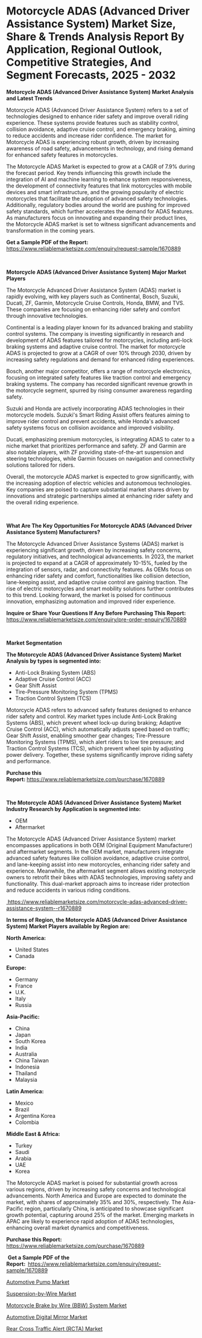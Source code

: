 <p><h1>Motorcycle ADAS (Advanced Driver Assistance System) Market Size, Share & Trends Analysis Report By Application, Regional Outlook, Competitive Strategies, And Segment Forecasts, 2025 - 2032</h1></p><p><strong>Motorcycle ADAS (Advanced Driver Assistance System) Market Analysis and Latest Trends</strong></p>
<p><p>Motorcycle ADAS (Advanced Driver Assistance System) refers to a set of technologies designed to enhance rider safety and improve overall riding experience. These systems provide features such as stability control, collision avoidance, adaptive cruise control, and emergency braking, aiming to reduce accidents and increase rider confidence. The market for Motorcycle ADAS is experiencing robust growth, driven by increasing awareness of road safety, advancements in technology, and rising demand for enhanced safety features in motorcycles.</p><p>The Motorcycle ADAS Market is expected to grow at a CAGR of 7.9% during the forecast period. Key trends influencing this growth include the integration of AI and machine learning to enhance system responsiveness, the development of connectivity features that link motorcycles with mobile devices and smart infrastructure, and the growing popularity of electric motorcycles that facilitate the adoption of advanced safety technologies. Additionally, regulatory bodies around the world are pushing for improved safety standards, which further accelerates the demand for ADAS features. As manufacturers focus on innovating and expanding their product lines, the Motorcycle ADAS market is set to witness significant advancements and transformation in the coming years.</p></p>
<p><strong>Get a Sample PDF of the Report:&nbsp;</strong> <a href="https://www.reliablemarketsize.com/enquiry/request-sample/1670889?utm_campaign=1898&utm_medium=2&utm_source=Github&utm_content=ia&utm_term=25032025&utm_id=motorcycle-adas-advanced-driver-assistance-system">https://www.reliablemarketsize.com/enquiry/request-sample/1670889</a></p>
<p>&nbsp;</p>
<p><strong>Motorcycle ADAS (Advanced Driver Assistance System) Major Market Players</strong></p>
<p><p>The Motorcycle Advanced Driver Assistance System (ADAS) market is rapidly evolving, with key players such as Continental, Bosch, Suzuki, Ducati, ZF, Garmin, Motorcycle Cruise Controls, Honda, BMW, and TVS. These companies are focusing on enhancing rider safety and comfort through innovative technologies.</p><p>Continental is a leading player known for its advanced braking and stability control systems. The company is investing significantly in research and development of ADAS features tailored for motorcycles, including anti-lock braking systems and adaptive cruise control. The market for motorcycle ADAS is projected to grow at a CAGR of over 10% through 2030, driven by increasing safety regulations and demand for enhanced riding experiences.</p><p>Bosch, another major competitor, offers a range of motorcycle electronics, focusing on integrated safety features like traction control and emergency braking systems. The company has recorded significant revenue growth in the motorcycle segment, spurred by rising consumer awareness regarding safety.</p><p>Suzuki and Honda are actively incorporating ADAS technologies in their motorcycle models. Suzuki's Smart Riding Assist offers features aiming to improve rider control and prevent accidents, while Honda's advanced safety systems focus on collision avoidance and improved visibility.</p><p>Ducati, emphasizing premium motorcycles, is integrating ADAS to cater to a niche market that prioritizes performance and safety. ZF and Garmin are also notable players, with ZF providing state-of-the-art suspension and steering technologies, while Garmin focuses on navigation and connectivity solutions tailored for riders.</p><p>Overall, the motorcycle ADAS market is expected to grow significantly, with the increasing adoption of electric vehicles and autonomous technologies. Key companies are poised to capture substantial market shares driven by innovations and strategic partnerships aimed at enhancing rider safety and the overall riding experience.</p></p>
<p>&nbsp;</p>
<p><strong>What Are The Key Opportunities For Motorcycle ADAS (Advanced Driver Assistance System) Manufacturers?</strong></p>
<p><p>The Motorcycle Advanced Driver Assistance Systems (ADAS) market is experiencing significant growth, driven by increasing safety concerns, regulatory initiatives, and technological advancements. In 2023, the market is projected to expand at a CAGR of approximately 10-15%, fueled by the integration of sensors, radar, and connectivity features. As OEMs focus on enhancing rider safety and comfort, functionalities like collision detection, lane-keeping assist, and adaptive cruise control are gaining traction. The rise of electric motorcycles and smart mobility solutions further contributes to this trend. Looking forward, the market is poised for continuous innovation, emphasizing automation and improved rider experience.</p></p>
<p><strong>Inquire or Share Your Questions If Any Before Purchasing This Report:</strong> <a href="https://www.reliablemarketsize.com/enquiry/pre-order-enquiry/1670889?utm_campaign=1898&utm_medium=2&utm_source=Github&utm_content=ia&utm_term=25032025&utm_id=motorcycle-adas-advanced-driver-assistance-system">https://www.reliablemarketsize.com/enquiry/pre-order-enquiry/1670889</a></p>
<p>&nbsp;</p>
<p><strong>Market Segmentation</strong></p>
<p><strong>The Motorcycle ADAS (Advanced Driver Assistance System) Market Analysis by types is segmented into:</strong></p>
<p><ul><li>Anti-Lock Braking System (ABS)</li><li>Adaptive Cruise Control (ACC)</li><li>Gear Shift Assist</li><li>Tire-Pressure Monitoring System (TPMS)</li><li>Traction Control System (TCS)</li></ul></p>
<p><p>Motorcycle ADAS refers to advanced safety features designed to enhance rider safety and control. Key market types include Anti-Lock Braking Systems (ABS), which prevent wheel lock-up during braking; Adaptive Cruise Control (ACC), which automatically adjusts speed based on traffic; Gear Shift Assist, enabling smoother gear changes; Tire-Pressure Monitoring Systems (TPMS), which alert riders to low tire pressure; and Traction Control Systems (TCS), which prevent wheel spin by adjusting power delivery. Together, these systems significantly improve riding safety and performance.</p></p>
<p><strong>Purchase this Report:&nbsp;</strong><a href="https://www.reliablemarketsize.com/purchase/1670889?utm_campaign=1898&utm_medium=2&utm_source=Github&utm_content=ia&utm_term=25032025&utm_id=motorcycle-adas-advanced-driver-assistance-system">https://www.reliablemarketsize.com/purchase/1670889</a></p>
<p>&nbsp;</p>
<p><strong>The Motorcycle ADAS (Advanced Driver Assistance System) Market Industry Research by Application is segmented into:</strong></p>
<p><ul><li>OEM</li><li>Aftermarket</li></ul></p>
<p><p>The Motorcycle ADAS (Advanced Driver Assistance System) market encompasses applications in both OEM (Original Equipment Manufacturer) and aftermarket segments. In the OEM market, manufacturers integrate advanced safety features like collision avoidance, adaptive cruise control, and lane-keeping assist into new motorcycles, enhancing rider safety and experience. Meanwhile, the aftermarket segment allows existing motorcycle owners to retrofit their bikes with ADAS technologies, improving safety and functionality. This dual-market approach aims to increase rider protection and reduce accidents in various riding conditions.</p></p>
<p><a href="https://www.reliablemarketsize.com/motorcycle-adas-advanced-driver-assistance-system--r1670889?utm_campaign=1898&utm_medium=2&utm_source=Github&utm_content=ia&utm_term=25032025&utm_id=motorcycle-adas-advanced-driver-assistance-system">&nbsp;https://www.reliablemarketsize.com/motorcycle-adas-advanced-driver-assistance-system--r1670889</a></p>
<p><strong>In terms of Region, the Motorcycle ADAS (Advanced Driver Assistance System) Market Players available by Region are:</strong></p>
<p>
    <p> <strong> North America: </strong>
        <ul>
            <li>United States</li>
            <li>Canada</li>
        </ul>
        </p> 
    <p> <strong> Europe: </strong>
        <ul>
            <li>Germany</li>
            <li>France</li>
            <li>U.K.</li>
            <li>Italy</li>
            <li>Russia</li>
        </ul>
        </p> 
    <p> <strong> Asia-Pacific: </strong>
        <ul>
            <li>China</li>
            <li>Japan</li>
            <li>South Korea</li>
            <li>India</li>
            <li>Australia</li>
            <li>China Taiwan</li>
            <li>Indonesia</li>
            <li>Thailand</li>
            <li>Malaysia</li>
        </ul>
        </p> 
    <p> <strong> Latin America: </strong>
        <ul>
            <li>Mexico</li>
            <li>Brazil</li>
            <li>Argentina Korea</li>
            <li>Colombia</li>
        </ul>
        </p> 
    <p> <strong> Middle East & Africa: </strong>
        <ul>
            <li>Turkey</li>
            <li>Saudi</li>
            <li>Arabia</li>
            <li>UAE</li>
            <li>Korea</li>
        </ul>
    </p>
    </p>
<p><p>The Motorcycle ADAS market is poised for substantial growth across various regions, driven by increasing safety concerns and technological advancements. North America and Europe are expected to dominate the market, with shares of approximately 35% and 30%, respectively. The Asia-Pacific region, particularly China, is anticipated to showcase significant growth potential, capturing around 25% of the market. Emerging markets in APAC are likely to experience rapid adoption of ADAS technologies, enhancing overall market dynamics and competitiveness.</p></p>
<p><strong>Purchase this Report: </strong><a href="https://www.reliablemarketsize.com/purchase/1670889?utm_campaign=1898&utm_medium=2&utm_source=Github&utm_content=ia&utm_term=25032025&utm_id=motorcycle-adas-advanced-driver-assistance-system">https://www.reliablemarketsize.com/purchase/1670889</a></p>
<p>&nbsp;<strong>Get a Sample PDF of the Report:&nbsp;&nbsp;</strong><a href="https://www.reliablemarketsize.com/enquiry/request-sample/1670889?utm_campaign=1898&utm_medium=2&utm_source=Github&utm_content=ia&utm_term=25032025&utm_id=motorcycle-adas-advanced-driver-assistance-system">https://www.reliablemarketsize.com/enquiry/request-sample/1670889</a></p>
<p><strong></strong></p>
<p><p><a href="https://github.com/paulierasho/Market-Research-Report-List-1/blob/main/automotive-pump-market.md?utm_campaign=1898&utm_medium=2&utm_source=Github&utm_content=ia&utm_term=25032025&utm_id=motorcycle-adas-advanced-driver-assistance-system">Automotive Pump Market</a></p><p><a href="https://github.com/kevoncesya4j/Market-Research-Report-List-1/blob/main/suspension-by-wire-market.md?utm_campaign=1898&utm_medium=2&utm_source=Github&utm_content=ia&utm_term=25032025&utm_id=motorcycle-adas-advanced-driver-assistance-system">Suspension-by-Wire Market</a></p><p><a href="https://github.com/pelegeazlie5/Market-Research-Report-List-1/blob/main/motorcycle-brake-by-wire-bbw-system-market.md?utm_campaign=1898&utm_medium=2&utm_source=Github&utm_content=ia&utm_term=25032025&utm_id=motorcycle-adas-advanced-driver-assistance-system">Motorcycle Brake by Wire (BBW) System Market</a></p><p><a href="https://github.com/perbetpereir/Market-Research-Report-List-1/blob/main/automotive-digital-mirror-market.md?utm_campaign=1898&utm_medium=2&utm_source=Github&utm_content=ia&utm_term=25032025&utm_id=motorcycle-adas-advanced-driver-assistance-system">Automotive Digital Mirror Market</a></p><p><a href="https://github.com/ziringebrur1/Market-Research-Report-List-1/blob/main/rear-cross-traffic-alert-rcta-market.md?utm_campaign=1898&utm_medium=2&utm_source=Github&utm_content=ia&utm_term=25032025&utm_id=motorcycle-adas-advanced-driver-assistance-system">Rear Cross Traffic Alert (RCTA) Market</a></p></p>